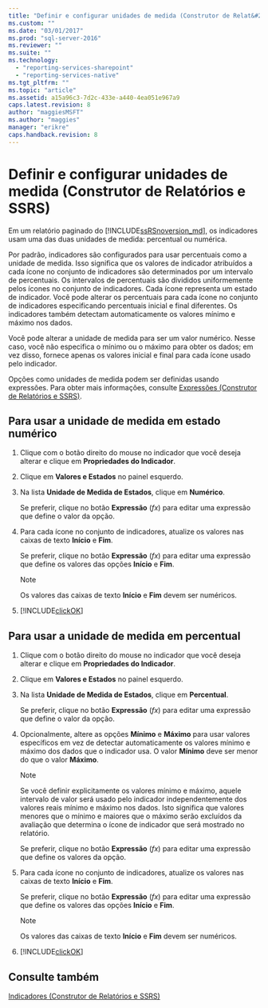```yaml
---
title: "Definir e configurar unidades de medida (Construtor de Relat&#243;rios e SSRS) | Microsoft Docs"
ms.custom: ""
ms.date: "03/01/2017"
ms.prod: "sql-server-2016"
ms.reviewer: ""
ms.suite: ""
ms.technology: 
  - "reporting-services-sharepoint"
  - "reporting-services-native"
ms.tgt_pltfrm: ""
ms.topic: "article"
ms.assetid: a15a96c3-7d2c-433e-a440-4ea051e967a9
caps.latest.revision: 8
author: "maggiesMSFT"
ms.author: "maggies"
manager: "erikre"
caps.handback.revision: 8
---
```

# Definir e configurar unidades de medida (Construtor de Relat&#243;rios e SSRS)
  Em um relatório paginado do [!INCLUDE[ssRSnoversion_md](../../includes/ssrsnoversion-md.md)], os indicadores usam uma das duas unidades de medida: percentual ou numérica.   
    
  Por padrão, indicadores são configurados para usar percentuais como a unidade de medida. Isso significa que os valores de indicador atribuídos a cada ícone no conjunto de indicadores são determinados por um intervalo de percentuais. Os intervalos de percentuais são divididos uniformemente pelos ícones no conjunto de indicadores. Cada ícone representa um estado de indicador. Você pode alterar os percentuais para cada ícone no conjunto de indicadores especificando percentuais inicial e final diferentes. Os indicadores também detectam automaticamente os valores mínimo e máximo nos dados.  
  
 Você pode alterar a unidade de medida para ser um valor numérico. Nesse caso, você não especifica o mínimo ou o máximo para obter os dados; em vez disso, fornece apenas os valores inicial e final para cada ícone usado pelo indicador.  
  
 Opções como unidades de medida podem ser definidas usando expressões. Para obter mais informações, consulte [Expressões &#40;Construtor de Relatórios e SSRS&#41;](../../reporting-services/report-design/expressions-report-builder-and-ssrs.md).  
  
## Para usar a unidade de medida em estado numérico  
  
1.  Clique com o botão direito do mouse no indicador que você deseja alterar e clique em **Propriedades do Indicador**.  
  
2.  Clique em **Valores e Estados** no painel esquerdo.  
  
3.  Na lista **Unidade de Medida de Estados**, clique em **Numérico**.  
  
     Se preferir, clique no botão **Expressão** (*fx*) para editar uma expressão que define o valor da opção.  
  
4.  Para cada ícone no conjunto de indicadores, atualize os valores nas caixas de texto **Início** e **Fim**.  
  
     Se preferir, clique no botão **Expressão** (*fx*) para editar uma expressão que define os valores das opções **Início** e **Fim**.  
  
    > [!NOTE]  
    >  Os valores das caixas de texto **Início** e **Fim** devem ser numéricos.  
  
5.  [!INCLUDE[clickOK](../../includes/clickok-md.md)]  
  
## Para usar a unidade de medida em percentual  
  
1.  Clique com o botão direito do mouse no indicador que você deseja alterar e clique em **Propriedades do Indicador**.  
  
2.  Clique em **Valores e Estados** no painel esquerdo.  
  
3.  Na lista **Unidade de Medida de Estados**, clique em **Percentual**.  
  
     Se preferir, clique no botão **Expressão** (*fx*) para editar uma expressão que define o valor da opção.  
  
4.  Opcionalmente, altere as opções **Mínimo** e **Máximo** para usar valores específicos em vez de detectar automaticamente os valores mínimo e máximo dos dados que o indicador usa. O valor **Mínimo** deve ser menor do que o valor **Máximo**.  
  
    > [!NOTE]  
    >  Se você definir explicitamente os valores mínimo e máximo, aquele intervalo de valor será usado pelo indicador independentemente dos valores reais mínimo e máximo nos dados. Isto significa que valores menores que o mínimo e maiores que o máximo serão excluídos da avaliação que determina o ícone de indicador que será mostrado no relatório.  
  
     Se preferir, clique no botão **Expressão** (*fx*) para editar uma expressão que define os valores da opção.  
  
5.  Para cada ícone no conjunto de indicadores, atualize os valores nas caixas de texto **Início** e **Fim**.  
  
     Se preferir, clique no botão **Expressão** (*fx*) para editar uma expressão que define os valores das opções **Início** e **Fim**.  
  
    > [!NOTE]  
    >  Os valores das caixas de texto **Início** e **Fim** devem ser numéricos.  
  
6.  [!INCLUDE[clickOK](../../includes/clickok-md.md)]  
  
## Consulte também  
 [Indicadores &#40;Construtor de Relatórios e SSRS&#41;](../../reporting-services/report-design/indicators-report-builder-and-ssrs.md)  
  
  